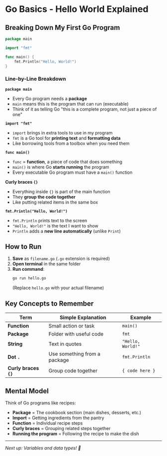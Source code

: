 # Go Basics - Hello World Explained

## Breaking Down My First Go Program

```go
package main

import "fmt"

func main() {
    fmt.Println("Hello, World!")
}
```

### Line-by-Line Breakdown

**`package main`**
- Every Go program needs a **package**
- `main` means this is the program that can run (executable)
- Think of it as telling Go "this is a complete program, not just a piece of one"

**`import "fmt"`**
- `import` brings in extra tools to use in my program
- `fmt` is a Go tool for **printing text** and **formatting data**
- Like borrowing tools from a toolbox when you need them

**`func main()`**
- `func` = **function**, a piece of code that does something
- `main()` is where Go **starts running** the program
- Every executable Go program must have a `main()` function

**Curly braces `{}`**
- Everything inside `{}` is part of the main function
- They **group the code together**
- Like putting related items in the same box

**`fmt.Println("Hello, World!")`**
- `fmt.Println` prints text to the screen
- `"Hello, World!"` is the text I want to show
- `Println` adds a **new line automatically** (unlike `Print`)

## How to Run

1. **Save** as `filename.go` (`.go` extension is required)
2. **Open terminal** in the same folder
3. **Run command**: 
   ```bash
   go run hello.go
   ```
   (Replace `hello.go` with your actual filename)

## Key Concepts to Remember

| Term | Simple Explanation | Example |
|------|-------------------|---------|
| **Function** | Small action or task | `main()` |
| **Package** | Folder with useful code | `fmt` |
| **String** | Text in quotes | `"Hello, World!"` |
| **Dot `.`** | Use something from a package | `fmt.Println` |
| **Curly braces `{}`** | Group code together | `{ code here }` |

## Mental Model
Think of Go programs like recipes:
- **Package** = The cookbook section (main dishes, desserts, etc.)
- **Import** = Getting ingredients from the pantry
- **Function** = Individual recipe steps
- **Curly braces** = Grouping related steps together
- **Running the program** = Following the recipe to make the dish

---

*Next up: Variables and data types! 🎯*
